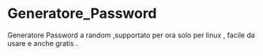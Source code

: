 # Generatore_Password
Generatore Password a random ,supportato per ora solo per linux , facile da usare  e anche gratis . 
